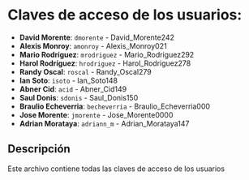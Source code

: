 # Claves de acceso de los usuarios:

- **David Morente**: `dmorente` - David_Morente242
- **Alexis Monroy**: `amonroy` - Alexis_Monroy021
- **Mario Rodríguez**: `mrodriguez` - Mario_Rodriguez292
- **Harol Rodríguez**: `hrodriguez` - Harol_Rodriguez278
- **Randy Oscal**: `roscal` - Randy_Oscal279
- **Ian Soto**: `isoto` - Ian_Soto148
- **Abner Cid**: `acid` - Abner_Cid149
- **Saul Donis**: `sdonis` - Saul_Donis150
- **Braulio Echeverria**: `becheverria` - Braulio_Echeverria000
- **Jose Morente**: `jmorente` - Jose_Morente0000
- **Adrian Morataya**: `adriann_m` - Adrian_Morataya147

## Descripción

Este archivo contiene todas las claves de acceso de los usuarios

